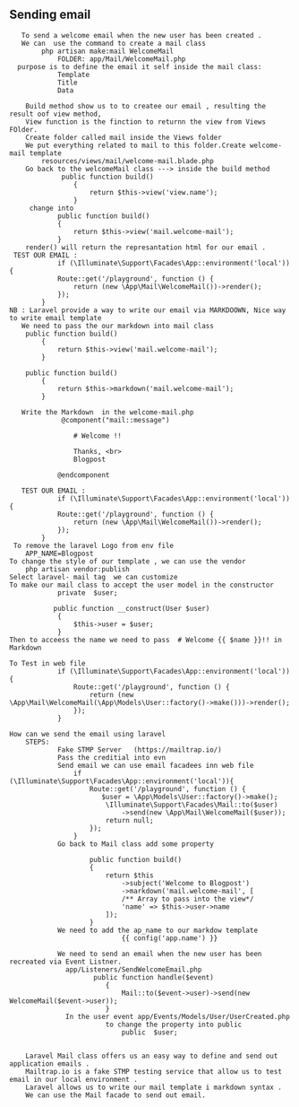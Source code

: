   ##  Sending email 
       To send a welcome email when the new user has been created .
       We can  use the command to create a mail class
            php artisan make:mail WelcomeMail
                FOLDER: app/Mail/WelcomeMail.php
      purpose is to define the email it self inside the mail class:
                Template
                Title
                Data
     
        Build method show us to to createe our email , resulting the result oof view method,
        View function is the finction to returnn the view from Views FOlder.
        Create folder called mail inside the Views folder
        We put everything related to mail to this folder.Create welcome-mail template
            resources/views/mail/welcome-mail.blade.php
        Go back to the welcomeMail class ---> inside the build method 
                 public function build()
                    {
                        return $this->view('view.name');
                    }
         change into 
                public function build()
                {
                    return $this->view('mail.welcome-mail');
                }
        render() will return the represantation html for our email .
     TEST OUR EMAIL :
                if (\Illuminate\Support\Facades\App::environment('local')){
                Route::get('/playground', function () {
                    return (new \App\Mail\WelcomeMail())->render();
                });
            }
    NB : Laravel provide a way to write our email via MARKDOOWN, Nice way to write email template
       We need to pass the our markdown into mail class
        public function build()
            {
                return $this->view('mail.welcome-mail');
            }

        public function build()
            {
                return $this->markdown('mail.welcome-mail');
            }

       Write the Markdown  in the welcome-mail.php
                 @component("mail::message")

                    # Welcome !!
            
                    Thanks, <br>
                    Blogpost
            
                @endcomponent

       TEST OUR EMAIL :
                if (\Illuminate\Support\Facades\App::environment('local')){
                Route::get('/playground', function () {
                    return (new \App\Mail\WelcomeMail())->render();
                });
            }
     To remove the laravel Logo from env file
        APP_NAME=Blogpost
    To change the style of our template , we can use the vendor
        php artisan vendor:publish 
    Select laravel- mail tag  we can customize 
    To make our mail class to accept the user model in the constructor 
                private  $user;

               public function __construct(User $user)
                {
                    $this->user = $user;
                }
    Then to acceess the name we need to pass  # Welcome {{ $name }}!! in Markdown

    To Test in web file
                if (\Illuminate\Support\Facades\App::environment('local')){
                    Route::get('/playground', function () {
                        return (new \App\Mail\WelcomeMail(\App\Models\User::factory()->make()))->render();
                    });
                }
    
    How can we send the email using laravel
        STEPS:
                Fake STMP Server   (https://mailtrap.io/)
                Pass the creditial into evn 
                Send email we can use email facadees inn web file
                    if (\Illuminate\Support\Facades\App::environment('local')){
                        Route::get('/playground', function () {
                           $user = \App\Models\User::factory()->make();
                            \Illuminate\Support\Facades\Mail::to($user)
                                ->send(new \App\Mail\WelcomeMail($user));
                            return null;
                        });
                    }
                Go back to Mail class add some property

                        public function build()
                        {
                            return $this
                                ->subject('Welcome to Blogpost')
                                ->markdown('mail.welcome-mail', [
                                /** Array to pass into the view*/
                                'name' => $this->user->name
                            ]);
                        }
                We need to add the ap_name to our markdow template
                                {{ config('app.name') }}

                We need to send an email when the new user has been recreated via Event Listner.
                  app/Listeners/SendWelcomeEmail.php
                         public function handle($event)
                            {
                                Mail::to($event->user)->send(new WelcomeMail($event->user));
                            }
                  In the user event app/Events/Models/User/UserCreated.php
                            to change the property into public
                                public  $user;


        Laravel Mail class offers us an easy way to define and send out application emails .
        Mailtrap.io is a fake STMP testing service that allow us to test email in our local environment .
        Laravel allows us to write our mail template i markdown syntax .
        We can use the Mail facade to send out email.









